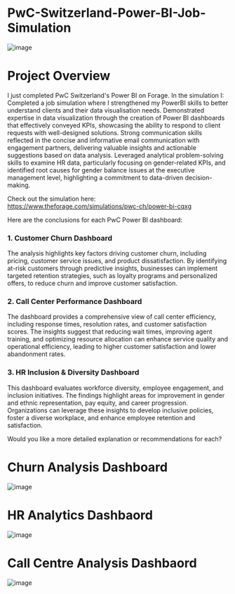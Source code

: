 # PwC-Switzerland-Power-BI-Job-Simulation
![image](https://github.com/user-attachments/assets/48d02087-31ea-4cb2-afdf-9b84d4926bd8)

# Project Overview

I just completed PwC Switzerland's Power BI on Forage. In the simulation I:
Completed a job simulation where I strengthened my PowerBI skills to better understand clients and their data visualisation needs.
Demonstrated expertise in data visualization through the creation of Power BI dashboards that effectively conveyed KPIs, showcasing the ability to respond to client requests with well-designed solutions.
Strong communication skills reflected in the concise and informative email communication with engagement partners, delivering valuable insights and actionable suggestions based on data analysis.
Leveraged analytical problem-solving skills to examine HR data, particularly focusing on gender-related KPIs, and identified root causes for gender balance issues at the executive management level, highlighting a commitment to data-driven decision-making.
 

Check out the simulation here: https://www.theforage.com/simulations/pwc-ch/power-bi-cqxg

Here are the conclusions for each PwC Power BI dashboard:  

### **1. Customer Churn Dashboard**  
The analysis highlights key factors driving customer churn, including pricing, customer service issues, and product dissatisfaction. By identifying at-risk customers through predictive insights, businesses can implement targeted retention strategies, such as loyalty programs and personalized offers, to reduce churn and improve customer satisfaction.  

### **2. Call Center Performance Dashboard**  
The dashboard provides a comprehensive view of call center efficiency, including response times, resolution rates, and customer satisfaction scores. The insights suggest that reducing wait times, improving agent training, and optimizing resource allocation can enhance service quality and operational efficiency, leading to higher customer satisfaction and lower abandonment rates.  

### **3. HR Inclusion & Diversity Dashboard**  
This dashboard evaluates workforce diversity, employee engagement, and inclusion initiatives. The findings highlight areas for improvement in gender and ethnic representation, pay equity, and career progression. Organizations can leverage these insights to develop inclusive policies, foster a diverse workplace, and enhance employee retention and satisfaction.  

Would you like a more detailed explanation or recommendations for each?
# Churn Analysis Dashboard
![image](https://github.com/user-attachments/assets/82544d7c-323c-4985-9973-130ddf3cedec)

# HR Analytics Dashbaord
![image](https://github.com/user-attachments/assets/963953a4-aab6-4803-9124-34219c1ab8c9)

# Call Centre Analysis Dashbaord
![image](https://github.com/user-attachments/assets/b0196f05-f0ff-4351-9ae6-08620be639a4)




